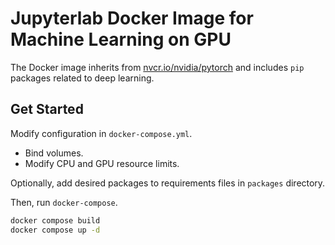 # Jupyterlab Docker Image for Machine Learning on GPU

The Docker image inherits from [nvcr.io/nvidia/pytorch](https://catalog.ngc.nvidia.com/orgs/nvidia/containers/pytorch)
and includes `pip` packages related to deep learning.

## Get Started
Modify configuration in `docker-compose.yml`.
* Bind volumes.
* Modify CPU and GPU resource limits.

Optionally, add desired packages to requirements files in `packages` directory.

Then, run `docker-compose`.
```bash
docker compose build
docker compose up -d
```
